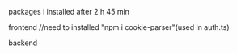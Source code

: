 


packages i installed after 2 h 45 min

frontend
        //need to installed "npm i cookie-parser"(used in auth.ts)




backend